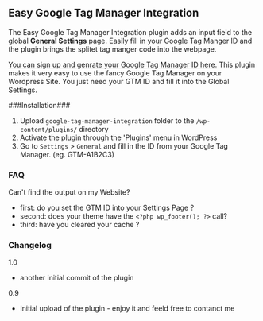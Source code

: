 Easy Google Tag Manager Integration
---------------
The Easy Google Tag Manager Integration plugin adds an input field to the global **General Settings** page. Easily fill in your Google Tag Manger ID and the plugin brings the splitet tag manger code into the webpage.

[You can sign up and genrate your Google Tag Manager ID here.](https://www.google.com/tagmanager/ "Google Tag Manager")
This plugin makes it very easy to use the fancy Google Tag Manager on your Wordpress Site. You just need your GTM ID and fill it into the Global Settings.

###Installation###

1. Upload `google-tag-manager-integration` folder to the `/wp-content/plugins/` directory
1. Activate the plugin through the 'Plugins' menu in WordPress
1. Go to `Settings` > `General` and fill in the ID from your Google Tag Manager. (eg. GTM-A1B2C3)

### FAQ ###
 Can't find the output on my Website?

- first: do you set the GTM ID into your Settings Page ?
- second: does your theme have the `<?php wp_footer(); ?>` call?
- third: have you cleared your cache ?

### Changelog ###
 1.0
* another initial commit of the plugin

 0.9
* Initial upload of the plugin - enjoy it and feeld free to contanct me
